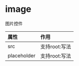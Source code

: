 # image

图片控件

| 属性 | 作用 |
| :--- | :--- |
| src | 支持root:写法 |
| placeholder | 支持root:写法 |

### 



